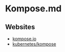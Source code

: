 # Kompose.md

## Websites

* [kompose.io](https://kompose.io/)
* [kubernetes/kompose](https://github.com/kubernetes/kompose)
